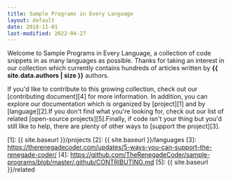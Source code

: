 ```yaml
---
title: Sample Programs in Every Language
layout: default
date: 2018-11-01
last-modified: 2022-04-27
---
```


Welcome to Sample Programs in Every Language, a collection of code snippets
in as many languages as possible. Thanks for taking an interest in our collection
which currently contains hundreds of articles written by
**{{ site.data.authors | size }}** authors.

If you'd like to contribute to this growing collection, check out
our [contributing document][4] for more information. In addition, you can explore
our documentation which is organized by [project][1] and by [language][2].If you 
don't find what you're looking for, check out our list of related 
[open-source projects][5].Finally, if code isn't your thing but you'd still 
like to help, there are plenty of other ways to [support the project][3].

[1]: {{ site.baseurl }}/projects
[2]: {{ site.baseurl }}/languages
[3]: https://therenegadecoder.com/updates/5-ways-you-can-support-the-renegade-coder/
[4]: https://github.com/TheRenegadeCoder/sample-programs/blob/master/.github/CONTRIBUTING.md
[5]: {{ site.baseurl }}/related
